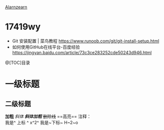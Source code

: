 [Alarnzearn](https://github.com/Alarnearn) 
# 17419wy
* Git 安装配置 | 菜鸟教程  https://www.runoob.com/git/git-install-setup.html
* 如何使用GitHub在线平台-百度经验  https://jingyan.baidu.com/article/73c3ce283252cde50243d946.html



@[TOC]目录

# 一级标题

## 二级标题

**加粗**
*斜体*
***斜体加粗***
~~删除线~~
==高亮==         注释：     <!--`为什么我的`-->           
我是^ 上标 ^   x^2^       <!--`并没有这样`-->
我是~下标~      H~2~o  <!--`难道我学了一个假的？`-->
